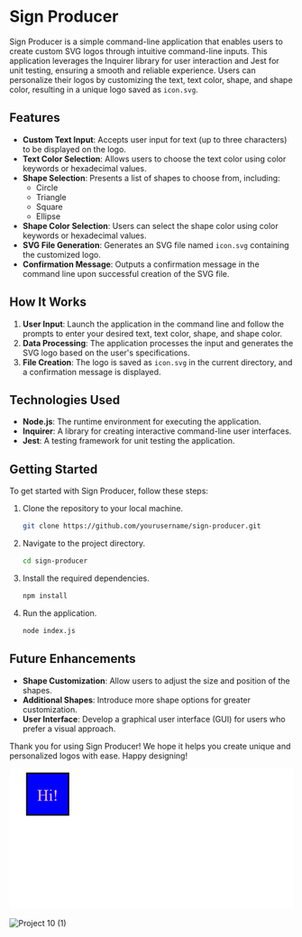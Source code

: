 # Sign Producer

Sign Producer is a simple command-line application that enables users to create custom SVG logos through intuitive command-line inputs. This application leverages the Inquirer library for user interaction and Jest for unit testing, ensuring a smooth and reliable experience. Users can personalize their logos by customizing the text, text color, shape, and shape color, resulting in a unique logo saved as `icon.svg`.

## Features

- **Custom Text Input**: Accepts user input for text (up to three characters) to be displayed on the logo.
- **Text Color Selection**: Allows users to choose the text color using color keywords or hexadecimal values.
- **Shape Selection**: Presents a list of shapes to choose from, including:
  - Circle
  - Triangle
  - Square
  - Ellipse
- **Shape Color Selection**: Users can select the shape color using color keywords or hexadecimal values.
- **SVG File Generation**: Generates an SVG file named `icon.svg` containing the customized logo.
- **Confirmation Message**: Outputs a confirmation message in the command line upon successful creation of the SVG file.

## How It Works

1. **User Input**: Launch the application in the command line and follow the prompts to enter your desired text, text color, shape, and shape color.
2. **Data Processing**: The application processes the input and generates the SVG logo based on the user's specifications.
3. **File Creation**: The logo is saved as `icon.svg` in the current directory, and a confirmation message is displayed.

## Technologies Used

- **Node.js**: The runtime environment for executing the application.
- **Inquirer**: A library for creating interactive command-line user interfaces.
- **Jest**: A testing framework for unit testing the application.

## Getting Started

To get started with Sign Producer, follow these steps:

1. Clone the repository to your local machine.
   ```bash
   git clone https://github.com/yourusername/sign-producer.git
   ```
2. Navigate to the project directory.
   ```bash
   cd sign-producer
   ```
3. Install the required dependencies.
   ```bash
   npm install
   ```
4. Run the application.
   ```bash
   node index.js
   ```

## Future Enhancements

- **Shape Customization**: Allow users to adjust the size and position of the shapes.
- **Additional Shapes**: Introduce more shape options for greater customization.
- **User Interface**: Develop a graphical user interface (GUI) for users who prefer a visual approach.

Thank you for using Sign Producer! We hope it helps you create unique and personalized logos with ease. Happy designing!

 ![image alt](https://github.com/NairaD08/sign-producer/blob/13f5bb144e847546926155488edbd2dc3f361511/Screenshot%202024-10-27%20161554.png)

![Project 10 (1)](https://github.com/user-attachments/assets/0c4a4818-60c0-4804-880b-ae75a61d257c)

